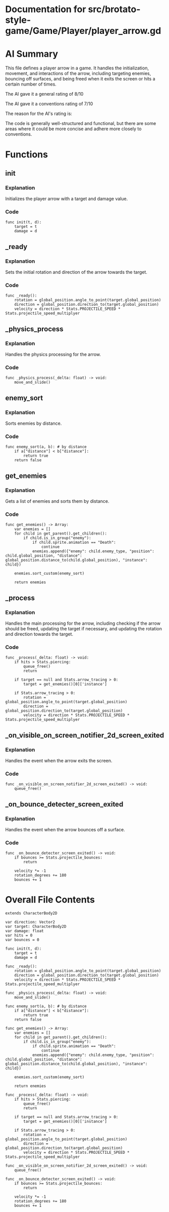 # Documentation for src/brotato-style-game/Game/Player/player_arrow.gd

# AI Summary
This file defines a player arrow in a game. It handles the initialization, movement, and interactions of the arrow, including targeting enemies, bouncing off surfaces, and being freed when it exits the screen or hits a certain number of times.

The AI gave it a general rating of 8/10

The AI gave it a conventions rating of 7/10

The reason for the AI's rating is:

The code is generally well-structured and functional, but there are some areas where it could be more concise and adhere more closely to conventions.
# Functions

## init
### Explanation
Initializes the player arrow with a target and damage value.
### Code
```gdscript
func init(t, d):
	target = t
	damage = d
```

## _ready
### Explanation
Sets the initial rotation and direction of the arrow towards the target.
### Code
```gdscript
func _ready():
	rotation = global_position.angle_to_point(target.global_position)
	direction = global_position.direction_to(target.global_position)
	velocity = direction * Stats.PROJECTILE_SPEED * Stats.projectile_speed_multiplyer
```

## _physics_process
### Explanation
Handles the physics processing for the arrow.
### Code
```gdscript
func _physics_process(_delta: float) -> void:
	move_and_slide()
```

## enemy_sort
### Explanation
Sorts enemies by distance.
### Code
```gdscript
func enemy_sort(a, b): # by distance
	if a["distance"] < b["distance"]:
		return true
	return false
```

## get_enemies
### Explanation
Gets a list of enemies and sorts them by distance.
### Code
```gdscript
func get_enemies() -> Array:
	var enemies = []
	for child in get_parent().get_children():
		if child.is_in_group("enemy"):
			if child.sprite.animation == "Death":
				continue
			enemies.append({"enemy": child.enemy_type, "position": child.global_position, "distance": global_position.distance_to(child.global_position), "instance": child})
	
	enemies.sort_custom(enemy_sort)
	
	return enemies
```

## _process
### Explanation
Handles the main processing for the arrow, including checking if the arrow should be freed, updating the target if necessary, and updating the rotation and direction towards the target.
### Code
```gdscript
func _process(_delta: float) -> void:
	if hits > Stats.piercing:
		queue_free()
		return
	
	if target == null and Stats.arrow_tracing > 0:
		target = get_enemies()[0]['instance']
	
	if Stats.arrow_tracing > 0:
		rotation = global_position.angle_to_point(target.global_position)
		direction = global_position.direction_to(target.global_position)
		velocity = direction * Stats.PROJECTILE_SPEED * Stats.projectile_speed_multiplyer
```

## _on_visible_on_screen_notifier_2d_screen_exited
### Explanation
Handles the event when the arrow exits the screen.
### Code
```gdscript
func _on_visible_on_screen_notifier_2d_screen_exited() -> void:
	queue_free()
```

## _on_bounce_detecter_screen_exited
### Explanation
Handles the event when the arrow bounces off a surface.
### Code
```gdscript
func _on_bounce_detecter_screen_exited() -> void:
	if bounces >= Stats.projectile_bounces:
		return
	
	velocity *= -1
	rotation_degrees += 180
	bounces += 1
```
# Overall File Contents
```gdscript
extends CharacterBody2D

var direction: Vector2
var target: CharacterBody2D
var damage: float
var hits = 0
var bounces = 0

func init(t, d):
	target = t
	damage = d

func _ready():
	rotation = global_position.angle_to_point(target.global_position)
	direction = global_position.direction_to(target.global_position)
	velocity = direction * Stats.PROJECTILE_SPEED * Stats.projectile_speed_multiplyer

func _physics_process(_delta: float) -> void:
	move_and_slide()

func enemy_sort(a, b): # by distance
	if a["distance"] < b["distance"]:
		return true
	return false

func get_enemies() -> Array:
	var enemies = []
	for child in get_parent().get_children():
		if child.is_in_group("enemy"):
			if child.sprite.animation == "Death":
				continue
			enemies.append({"enemy": child.enemy_type, "position": child.global_position, "distance": global_position.distance_to(child.global_position), "instance": child})
	
	enemies.sort_custom(enemy_sort)
	
	return enemies

func _process(_delta: float) -> void:
	if hits > Stats.piercing:
		queue_free()
		return
	
	if target == null and Stats.arrow_tracing > 0:
		target = get_enemies()[0]['instance']
	
	if Stats.arrow_tracing > 0:
		rotation = global_position.angle_to_point(target.global_position)
		direction = global_position.direction_to(target.global_position)
		velocity = direction * Stats.PROJECTILE_SPEED * Stats.projectile_speed_multiplyer

func _on_visible_on_screen_notifier_2d_screen_exited() -> void:
	queue_free()

func _on_bounce_detecter_screen_exited() -> void:
	if bounces >= Stats.projectile_bounces:
		return
	
	velocity *= -1
	rotation_degrees += 180
	bounces += 1

```
